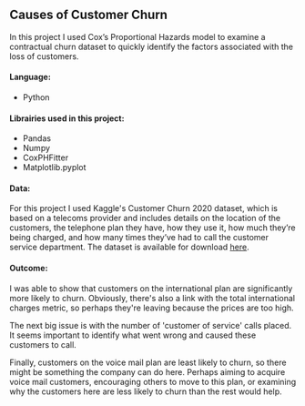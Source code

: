 ## Causes of Customer Churn

In this project I used Cox’s Proportional Hazards model to examine a contractual churn dataset to quickly identify the factors associated with the loss of customers. 

#### Language:
- Python

#### Librairies used in this project:
- Pandas
- Numpy
- CoxPHFitter
- Matplotlib.pyplot

#### Data:
For this project I used Kaggle's Customer Churn 2020 dataset, which is based on a telecoms provider and includes details on the location of the customers, the telephone plan they have, how they use it, how much they’re being charged, and how many times they’ve had to call the customer service department. The dataset is available for download [here](https://www.kaggle.com/competitions/customer-churn-prediction-2020/data).

#### Outcome:
I was able to show that customers on the international plan are significantly more likely to churn. Obviously, there's also a link with the total international charges metric, so perhaps they're leaving because the prices are too high.

The next big issue is with the number of 'customer of service' calls placed. It seems important to identify what went wrong and caused these customers to call.

Finally, customers on the voice mail plan are least likely to churn, so there might be something the company can do here. Perhaps aiming to acquire voice mail customers, encouraging others to move to this plan, or examining why the customers here are less likely to churn than the rest would help.
